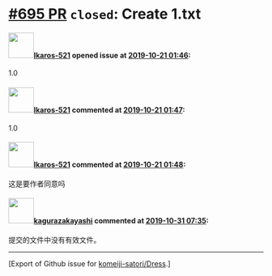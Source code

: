 # [\#695 PR](https://github.com/komeiji-satori/Dress/pull/695) `closed`: Create 1.txt

#### <img src="https://avatars.githubusercontent.com/u/40910637?u=c01517fed1122c62d457242e4afa5fc6064b950d&v=4" width="50">[Ikaros-521](https://github.com/Ikaros-521) opened issue at [2019-10-21 01:46](https://github.com/komeiji-satori/Dress/pull/695):

1.0

#### <img src="https://avatars.githubusercontent.com/u/40910637?u=c01517fed1122c62d457242e4afa5fc6064b950d&v=4" width="50">[Ikaros-521](https://github.com/Ikaros-521) commented at [2019-10-21 01:47](https://github.com/komeiji-satori/Dress/pull/695#issuecomment-544318401):

1.0

#### <img src="https://avatars.githubusercontent.com/u/40910637?u=c01517fed1122c62d457242e4afa5fc6064b950d&v=4" width="50">[Ikaros-521](https://github.com/Ikaros-521) commented at [2019-10-21 01:48](https://github.com/komeiji-satori/Dress/pull/695#issuecomment-544318456):

这是要作者同意吗

#### <img src="https://avatars.githubusercontent.com/u/2824841?u=b6e28fbc3f5ac12daf4b9a169194996ca20b57fb&v=4" width="50">[kagurazakayashi](https://github.com/kagurazakayashi) commented at [2019-10-31 07:35](https://github.com/komeiji-satori/Dress/pull/695#issuecomment-548248873):

提交的文件中没有有效文件。


-------------------------------------------------------------------------------



[Export of Github issue for [komeiji-satori/Dress](https://github.com/komeiji-satori/Dress).]

